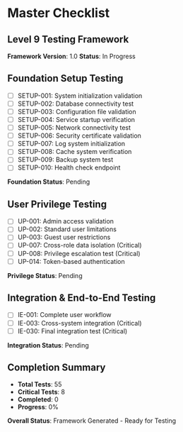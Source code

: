 # Master Checklist
## Level 9 Testing Framework

**Framework Version**: 1.0
**Status**: In Progress

## Foundation Setup Testing
- [ ] SETUP-001: System initialization validation
- [ ] SETUP-002: Database connectivity test  
- [ ] SETUP-003: Configuration file validation
- [ ] SETUP-004: Service startup verification
- [ ] SETUP-005: Network connectivity test
- [ ] SETUP-006: Security certificate validation
- [ ] SETUP-007: Log system initialization
- [ ] SETUP-008: Cache system verification
- [ ] SETUP-009: Backup system test
- [ ] SETUP-010: Health check endpoint

**Foundation Status**: Pending

## User Privilege Testing
- [ ] UP-001: Admin access validation
- [ ] UP-002: Standard user limitations
- [ ] UP-003: Guest user restrictions
- [ ] UP-007: Cross-role data isolation (Critical)
- [ ] UP-008: Privilege escalation test (Critical)
- [ ] UP-014: Token-based authentication

**Privilege Status**: Pending

## Integration & End-to-End Testing
- [ ] IE-001: Complete user workflow
- [ ] IE-003: Cross-system integration (Critical)
- [ ] IE-030: Final integration test (Critical)

**Integration Status**: Pending

## Completion Summary
- **Total Tests**: 55
- **Critical Tests**: 8
- **Completed**: 0
- **Progress**: 0%

**Overall Status**: Framework Generated - Ready for Testing
